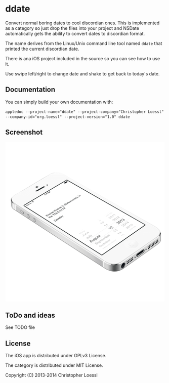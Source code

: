 # ddate

Convert normal boring dates to cool discordian ones.
This is implemented as a category so just drop the files into your project and NSDate automatically gets the ability to convert dates to discordian format.

The name derives from the Linux/Unix command line tool named `ddate` that printed the current discordian date.

There is ana iOS project included in the source so you can see how to use it.

Use swipe left/right to change date and shake to get back to today's date.


## Documentation

You can simply build your own documentation with:

    appledoc --project-name="ddate" --project-company="Christopher Loessl" --company-id="org.loessl" --project-version="1.0" ddate


## Screenshot

![Screenshot](https://github.com/hashier/ddate/raw/master/images/iphone_white_angle2.png)


## ToDo and ideas

See TODO file


## License

The iOS app is distributed under GPLv3 License.

The category is distributed under MIT License.

Copyright (C) 2013-2014 Christopher Loessl

